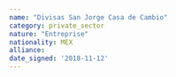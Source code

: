 ```yaml
---
name: "Divisas San Jorge Casa de Cambio"
category: private_sector
nature: "Entreprise"
nationality: MEX
alliance: 
date_signed: '2018-11-12'
---
```

    